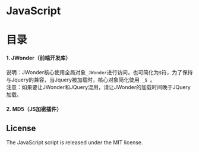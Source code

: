 # JavaScript

<h1>目录</h1>

<h4>1. JWonder（前端开发库）</h4>
说明：JWonder核心使用全局对象<code>_JWonder</code>进行访问，也可简化为<code>$</code>符，为了保持与Jquery的兼容，当Jquery被加载时，核心对象简化使用<code> _$ </code>。<br>
注意：如果要让JWonder和JQuery混用，请让JWonder的加载时间晚于JQuery加载。

<h4>2. MD5（JS加密插件）</h4>



<h2>License</h2>
The JavaScript script is released under the MIT license.

